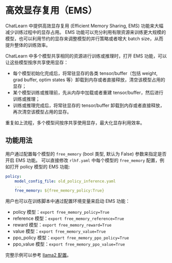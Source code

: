 # 高效显存复用（EMS）

ChatLearn 中提供高效显存复用 (Efficient Memory Sharing, EMS) 功能来大幅减少训练过程中的显存占用。 
EMS 功能可以充分利用有限资源来训练更大规模的模型，也可以利用节约的显存来调整模型的并行策略或者增大 batch size，从而提升整体的训练效率。

ChatLearn 中多个模型共享相同的资源进行训练或推理时，打开 EMS 功能，可以让这些模型按序共享使用显存：
- 每个模型初始化完成后，将常驻显存的各类 tensor/buffer（包括 weight, grad buffer, optim states 等）卸载到内存或者直接释放，清空该模型占用的显存；
- 某个模型训练或推理前，先从内存中加载或者重建 tensor/buffer，然后进行训练或推理；
- 训练或推理完成后，将常驻显存的 tensor/buffer 卸载到内存或者直接释放，再次清空该模型占用的显存。

重复如上流程，多个模型间按序共享使用显存，最大化显存利用效率。

## 功能用法
用户通过配置每个模型的 `free_memory` (bool 类型, 默认为 False) 参数来指定是否开启 EMS 功能。
可以直接修改 `rlhf.yaml` 中每个模型的 `free_memory` 配置，例如打开 policy 模型的 EMS 功能:

```yaml
policy:
    model_config_file: old_policy_inference.yaml
    ...
    free_memory: ${free_memory_policy:True}
```

用户也可以在训练脚本中通过配置环境变量来启动 EMS 功能：
- policy 模型：`export free_memory_policy=True`
- reference 模型：`export free_memory_reference=True`
- reward 模型：`export free_memory_reward=True`
- value 模型：`export free_memory_value=True`
- ppo_policy 模型：`export free_memory_ppo_policy=True`
- ppo_value 模型：`export free_memory_ppo_value=True`

完整示例可以参考 [llama2 配置](../../../examples/megatron/configs/llama2/rlhf.yaml)。
